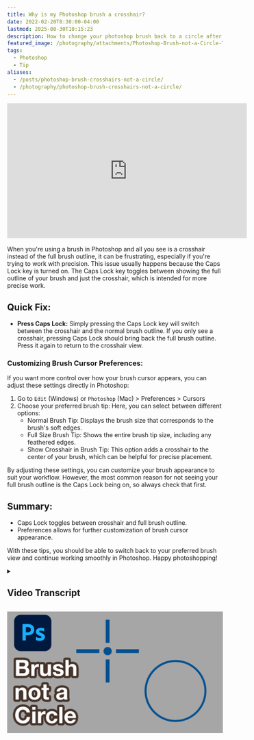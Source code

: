 ```yaml
---
title: Why is my Photoshop brush a crosshair?
date: 2022-02-20T8:30:00-04:00
lastmod: 2025-08-30T10:15:23
description: How to change your photoshop brush back to a circle after it is a cross hair
featured_image: /photography/attachments/Photoshop-Brush-not-a-Circle-Title.jpg
tags:
  - Photoshop
  - Tip
aliases:
  - /posts/photoshop-brush-crosshairs-not-a-circle/
  - /photography/photoshop-brush-crosshairs-not-a-circle/
---
```


<div class="iframe-16-9-container">
<iframe class="youTubeIframe" width="560" height="315" src="https://www.youtube.com/embed/fQz6vmnBbpM?rel=0" title="YouTube video player" frameborder="0" allow="accelerometer; autoplay; clipboard-write; encrypted-media; gyroscope; picture-in-picture; web-share" allowfullscreen></iframe>
</div>

When you're using a brush in Photoshop and all you see is a crosshair instead of the full brush outline, it can be frustrating, especially if you're trying to work with precision. This issue usually happens because the Caps Lock key is turned on. The Caps Lock key toggles between showing the full outline of your brush and just the crosshair, which is intended for more precise work.

## Quick Fix:

- **Press Caps Lock:** Simply pressing the Caps Lock key will switch between the crosshair and the normal brush outline. If you only see a crosshair, pressing Caps Lock should bring back the full brush outline. Press it again to return to the crosshair view.

### Customizing Brush Cursor Preferences:

If you want more control over how your brush cursor appears, you can adjust these settings directly in Photoshop:

1. Go to `Edit` (Windows) or `Photoshop` (Mac) > Preferences > Cursors
2. Choose your preferred brush tip: Here, you can select between different options:
   - Normal Brush Tip: Displays the brush size that corresponds to the brush's soft edges.
   - Full Size Brush Tip: Shows the entire brush tip size, including any feathered edges.
   - Show Crosshair in Brush Tip: This option adds a crosshair to the center of your brush, which can be helpful for precise placement.

By adjusting these settings, you can customize your brush appearance to suit your workflow. However, the most common reason for not seeing your full brush outline is the Caps Lock being on, so always check that first.

## Summary:

- Caps Lock toggles between crosshair and full brush outline.
- Preferences allows for further customization of brush cursor appearance.

With these tips, you should be able to switch back to your preferred brush view and continue working smoothly in Photoshop. Happy photoshopping!

<details>
<summary>

## Video Transcript

</summary>

Why can't I see the edges of my Photoshop brush? Why is my Photoshop brush a crosshair? This can be very annoying when you're trying to draw in Photoshop with a brush but you only see a crosshair instead of the full outline of your brush size. How can I fix this? The simple fix is to press caps lock and then this toggles your Photoshop brush between an outline and the crosshairs. By pressing caps lock then I have cross hairs, caps lock again now I can see my entire brush outline We can also go to file > preferences and if we go to cursors we can choose what our normal cursor will be. We can have the full size brush tip, the normal size brush tip, we can show the crosshair and the circle in the brush tip. So you can set this to exactly how you want but the simple fix when you can't see your Photoshop full size brush and you only see crosshairs is to make sure that you don't have caps lock on. Hopefully this Photoshop quick tip gets you back on the way to creating wonderful things in Photoshop and making neat stuff. Happy photoshopping!

</details>

![Photoshop brush is a crosshair](../../photography/attachments/Photoshop-Brush-not-a-Circle-Title.jpg)
